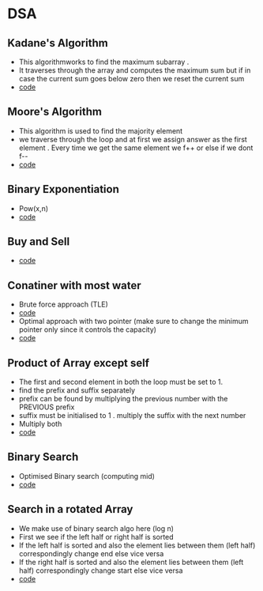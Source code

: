 # DSA

## Kadane's Algorithm
- This algorithmworks to find the maximum subarray .
- It traverses through the array and computes the maximum sum but if in case the current sum goes below zero then we reset the current sum
- [code](https://github.com/roystondz/DSA/blob/main/53MaxSubArray.cpp)


## Moore's Algorithm
- This algorithm is used to find the majority element
- we traverse through the loop and at first we assign answer as the first element . Every time we get the same element we f++ or else if we dont f--
- [code](https://github.com/roystondz/DSA/blob/main/169MajorityElement.cpp)

## Binary Exponentiation
- Pow(x,n)
- [code](https://github.com/roystondz/DSA/blob/main/50Pow(x%2Cn).cpp)

## Buy and Sell
- [code](https://github.com/roystondz/DSA/blob/main/121BuyAndSell.cpp)

## Conatiner with most water
- Brute force approach (TLE)
- [code](https://github.com/roystondz/DSA/blob/main/11ContainerWater.cpp)
- Optimal approach with two pointer (make sure to change the minimum pointer only since it controls the capacity)
- [code](https://github.com/roystondz/DSA/blob/main/11ContainerWater.cpp)

## Product of Array except self
- The first and second element in both the loop must be set to 1.
- find the prefix and suffix separately
- prefix can be found by multiplying the previous number with the PREVIOUS prefix
- suffix must be initialised to 1 . multiply the suffix with the next number
- Multiply both
- [code](https://github.com/roystondz/DSA/blob/main/238ArrapProductXSelf.cpp)

## Binary Search
- Optimised Binary search (computing mid)
- [code](https://github.com/roystondz/DSA/blob/main/704binarySearch.cpp)

## Search in a rotated Array
- We make use of binary search algo here (log n)
- First we see if the left half or right half is sorted
- If the left half is sorted and also the element lies between them (left half) correspondingly change end else vice versa
- If the right half is sorted and also the element lies between them (left half) correspondingly change start else vice versa
- [code](https://github.com/roystondz/DSA/blob/main/33RotatedArray.cpp)

